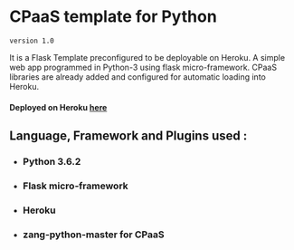 # CPaaS template for Python
`version 1.0`

It is a Flask Template preconfigured to be deployable on Heroku. A simple web app programmed in Python-3 using flask micro-framework. CPaaS libraries are already added and configured for automatic loading into Heroku.

#### Deployed on Heroku [here](https://py-cpaas.herokuapp.com/)

## Language, Framework and Plugins used :
- ### Python 3.6.2
- ### Flask micro-framework
- ### Heroku
- ### zang-python-master for CPaaS
